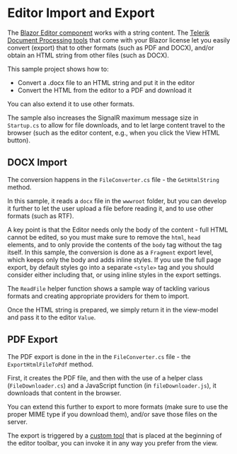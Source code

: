 # Editor Import and Export

The [Blazor Editor component](https://docs.telerik.com/blazor-ui/components/editor/overview) works with a string content. The [Telerik Document Processing tools](https://docs.telerik.com/blazor-ui/common-features/document-processing) that come with your Blazor license let you easily convert (export) that to other formats (such as PDF and DOCX), and/or obtain an HTML string from other files (such as DOCX).

This sample project shows how to:

* Convert a .docx file to an HTML string and put it in the editor
* Convert the HTML from the editor to a PDF and download it

You can also extend it to use other formats.

The sample also increases the SignalR maximum message size in `Startup.cs` to allow for file downloads, and to let large content travel to the browser (such as the editor content, e.g., when you click the View HTML button).

## DOCX Import

The conversion happens in the `FileConverter.cs` file - the `GetHtmlString` method.

In this sample, it reads a `docx` file in the `wwwroot` folder, but you can develop it further to let the user upload a file before reading it, and to use other formats (such as RTF).

A key point is that the Editor needs only the body of the content - full HTML cannot be edited, so you must make sure to remove the `html`, `head` elements, and to only provide the contents of the `body` tag without the tag itself. In this sample, the conversion is done as a `Fragment` export level, which keeps only the body and adds inline styles. If you use the full page export, by default styles go into a separate `<style>` tag and you should consider either including that, or using inline styles in the export settings.

The `ReadFile` helper function shows a sample way of tackling various formats and creating appropriate providers for them to import.

Once the HTML string is prepared, we simply return it in the view-model and pass it to the editor `Value`.

## PDF Export

The PDF export is done in the in the `FileConverter.cs` file - the `ExportHtmlFileToPdf` method.

First, it creates the PDF file, and then with the use of a helper class (`FileDownloader.cs`) and a JavaScript function (in `fileDownloader.js`), it downloads that content in the browser.

You can extend this further to export to more formats (make sure to use the proper MIME type if you download them), and/or save those files on the server.

The export is triggered by a [custom tool](https://docs.telerik.com/blazor-ui/components/editor/custom-tool) that is placed at the beginning of the editor toolbar, you can invoke it in any way you prefer from the view.